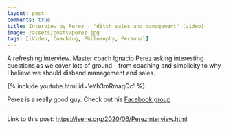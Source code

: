 ```yaml
---
layout: post
comments: true
title: Interview by Perez - "ditch sales and management" (video)
image: /assets/posts/perez.jpg
tags: [iVideo, Coaching, Philosophy, Personal]
---
```


A refreshing interview. Master coach Ignacio Perez asking interesting
questions as we cover lots of ground - from coaching and simplicity to why I
believe we should disband management and sales.

{% include youtube.html id='eYh3mRmaqQc' %}

Perez is a really good guy. Check out his [Facebook group](https://www.facebook.com/groups/gettinghighpayingclientsonline/)

---
Link to this post: <https://isene.org/2020/06/PerezInterview.html>
